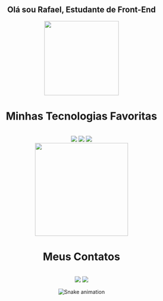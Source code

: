 <div align = "center">
<h2> Olá sou Rafael, Estudante de Front-End  </h2>
</div> 

<div align ="center">
<a href="https://github.com/rafaelgmares">
 <img height="200em" src="https://github-readme-stats.vercel.app/api?username=rafaelgmares&show_icons=true&theme=merko&border_radius=18px&count_private=true&height=300em"/>
 <a>
</div>

<div align = "center">
<h1> Minhas Tecnologias Favoritas </h1>
</div>
<br>

<div align = "center">
<a href="https://www.devmedia.com.br/certificado/tecnologia/html/rafael-guimaraes-mares">
<img src="https://img.shields.io/badge/HTML5-E34F26?style=for-the-badge&logo=html5&logoColor=white"></a>

<a href="https://www.devmedia.com.br/certificado/tecnologia/css/rafael-guimaraes-mares">
<img src="https://img.shields.io/badge/CSS3-1572B6?style=for-the-badge&logo=css3&logoColor=white"></a>

<img src="https://img.shields.io/badge/Bootstrap-563D7C?style=for-the-badge&logo=bootstrap&logoColor=white">
</div>

<div align= "center">
<img width="250" src=https://i.pinimg.com/originals/22/e6/40/22e640304be35c0ca2adf3d7b9042628.gif>
</div>

<div align="center">
<h1> Meus Contatos </h1>
<br>
 <a href="https://api.whatsapp.com/send?phone=5511968224097&text=Quero%20saber%20mais%3F" target="_blank">
<img src="https://img.shields.io/badge/WhatsApp-25D366?style=for-the-badge&logo=whatsapp&logoColor=white" target="_blank"></a>
<a href = "mailto:rafaelguimaraesmares@gmail.com"><img src="https://img.shields.io/badge/-Gmail-%23333?style=for-the-badge&logo=gmail&logoColor=white" destino ="_blank"></a>
<br>

![Snake animation](https://github.com/rafaelgmares/rafaelgmares/blob/output/github-contribution-grid-snake.svg)

</div> 





